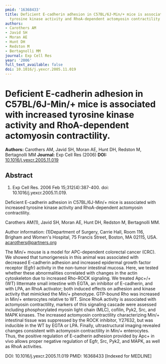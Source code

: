 ```yaml
---
pmid: '16368433'
title: Deficient E-cadherin adhesion in C57BL/6J-Min/+ mice is associated with increased
  tyrosine kinase activity and RhoA-dependent actomyosin contractility.
authors:
- Carothers AM
- Javid SH
- Moran AE
- Hunt DH
- Redston M
- Bertagnolli MM
journal: Exp Cell Res
year: '2006'
full_text_available: false
doi: 10.1016/j.yexcr.2005.11.019
---
```


# Deficient E-cadherin adhesion in C57BL/6J-Min/+ mice is associated with increased tyrosine kinase activity and RhoA-dependent actomyosin contractility.
**Authors:** Carothers AM, Javid SH, Moran AE, Hunt DH, Redston M, Bertagnolli MM
**Journal:** Exp Cell Res (2006)
**DOI:** [10.1016/j.yexcr.2005.11.019](https://doi.org/10.1016/j.yexcr.2005.11.019)

## Abstract

1. Exp Cell Res. 2006 Feb 15;312(4):387-400. doi: 10.1016/j.yexcr.2005.11.019.

Deficient E-cadherin adhesion in C57BL/6J-Min/+ mice is associated with 
increased tyrosine kinase activity and RhoA-dependent actomyosin contractility.

Carothers AM(1), Javid SH, Moran AE, Hunt DH, Redston M, Bertagnolli MM.

Author information:
(1)Department of Surgery, Carrie Hall, Room 116, Brigham and Women's Hospital, 
75 Francis Street, Boston, MA 02115, USA. acarothers@partners.org

The Min/+ mouse is a model for APC-dependent colorectal cancer (CRC). We showed 
that tumorigenesis in this animal was associated with decreased E-cadherin 
adhesion and increased epidermal growth factor receptor (Egfr) activity in the 
non-tumor intestinal mucosa. Here, we tested whether these abnormalities 
correlated with changes in the actin cytoskeleton due to increased Rho-ROCK 
signaling. We treated Apc+/+ (WT) littermate small intestine with EGTA, an 
inhibitor of E-cadherin, and with LPA, an RhoA activator; both induced effects 
on adhesion and kinase activity that mimicked the Min/+ phenotype. GTP-bound Rho 
was increased in Min/+ enterocytes relative to WT. Since RhoA activity is 
associated with actomyosin contractility, markers of this signaling cascade were 
assessed including phosphorylated myosin light chain (MLC), cofilin, Pyk2, Src, 
and MAPK kinases. The increased actomyosin contractility characterizing Min/+ 
intestinal tissue was suppressed by the ROCK inhibitor, Y27632, but was 
inducible in the WT by EGTA or LPA. Finally, ultrastructural imaging revealed 
changes consistent with actomyosin contractility in Min/+ enterocytes. Thus, the 
positive regulation of E-cadherin adhesion provided by Apc+ in vivo allows 
proper negative regulation of Egfr, Src, Pyk2, and MAPK, as well as RhoA 
activities.

DOI: 10.1016/j.yexcr.2005.11.019
PMID: 16368433 [Indexed for MEDLINE]
